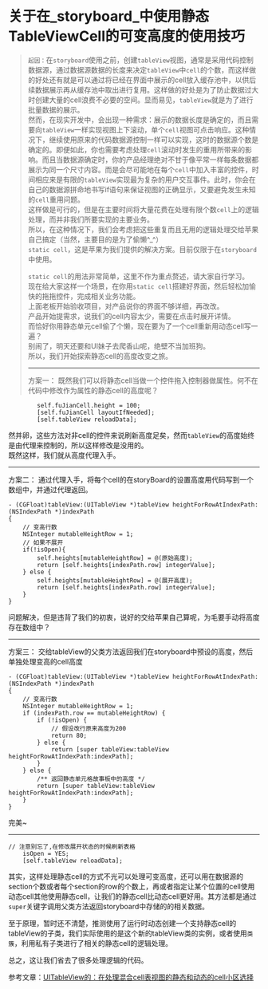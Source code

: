 # 关于在_storyboard_中使用静态TableViewCell的可变高度的使用技巧
> `起因：`在`storyboard`使用之前，创建`tableView`视图，通常是采用代码控制数据源，通过数据源数据的长度来决定`tableView`中`cell`的个数，而这样做的好处还有就是可以通过将已经在界面中展示的cell放入缓存池中，以供后续数据展示再从缓存池中取出进行复用。这样做的好处是为了防止数据过大时创建大量的cell浪费不必要的空间。显而易见，`tableView`就是为了进行批量数据的展示。   
> 然而，在现实开发中，会出现一种需求：展示的数据长度是确定的，而且需要向`tableView`一样实现视图上下滚动，单个`cell`视图可点击响应。这种情况下，继续使用原来的代码数据源控制一样可以实现，这时的数据源个数是确定的。即便如此，你也需要考虑处理`cell`滚动时发生的重用所带来的影响。而且当数据源确定时，你的产品经理绝对不甘于像平常一样每条数据都展示为同一个尺寸内容。而是会尽可能地在每个`cell`中加入丰富的控件，时间相应来是有限的`tableView`实现最为复杂的用户交互事件。此时，你会在自己的数据源拼命地书写if语句来保证视图的正确显示，又要避免发生未知的`cell`重用问题。  
> 这样做是可行的，但是在主要时间将大量花费在处理有限个数`cell`上的逻辑处理，而并非我们所要实现的主要业务。  
> 所以，在这种情况下，我们会考虑把这些重复而且无用的逻辑处理交给苹果自己搞定（当然，主要目的是为了偷懒^_^）  
> `static cell`，这是苹果为我们提供的解决方案。目前仅限于在`storyboard`中使用。  
> 
> `static cell`的用法非常简单，这里不作为重点赘述，请大家自行学习。  
> 现在给大家这样一个场景，在你用`static cell`搭建好界面，然后轻松加愉快的拖拖控件，完成相关业务功能。  
> 上面老板开始验收项目，对产品说你的界面不够详细，再改改。  
> 产品开始提需求，说我们的cell内容太少，需要在点击时展开详情。  
> 而恰好你用静态单元cell偷了个懒，现在要为了一个cell重新用动态cell写一遍？  
> 别闹了，明天还要和UI妹子去爬香山呢，绝壁不当加班狗。  
> 所以，我们开始探索静态cell的高度改变之旅。
> ***
> 方案一：
> 既然我们可以将静态cell当做一个控件拖入控制器做属性。何不在代码中修改作为属性的静态cell的高度呢？
```objc   
		self.fuJianCell.height = 100;		
    	[self.fuJianCell layoutIfNeeded];
		[self.tableView reloadData];
```
然并卵，这些方法对非cell的控件来说刷新高度足矣，然而`tableView`的高度始终是由代理来控制的，所以这样修改是没用的。  
既然这样，我们就从高度代理入手。  

***

方案二：
通过代理入手，将每个cell的在storyBoard的设置高度用代码写到一个数组中，并通过代理返回。
```objc
- (CGFloat)tableView:(UITableView *)tableView heightForRowAtIndexPath:(NSIndexPath *)indexPath
{
	// 变高行数
	NSInteger mutableHeightRow = 1;
	// 如果不展开
	if(!isOpen){
		self.heights[mutableHeightRow] = @(原始高度);
		return [self.heights[indexPath.row] integerValue];
	} else {
		self.heights[mutableHeightRow] = @(展开高度);
		return [self.heights[indexPath.row] integerValue];
	}
}
```
问题解决，但是违背了我们的初衷，说好的交给苹果自己算呢，为毛要手动将高度存在数组中？

***

方案三：
交给tableView的父类方法返回我们在storyboard中预设的高度，然后单独处理变高的cell高度
```objc
- (CGFloat)tableView:(UITableView *)tableView heightForRowAtIndexPath:(NSIndexPath *)indexPath
{
	// 变高行数
	NSInteger mutableHeightRow = 1;
    if (indexPath.row == mutableHeightRow) {
        if (!isOpen) {
        	// 假设改行原来高度为200
        	return 80;
        } else {
            return [super tableView:tableView heightForRowAtIndexPath:indexPath];
        }
    } else {
        /** 返回静态单元格故事板中的高度 */
        return [super tableView:tableView heightForRowAtIndexPath:indexPath];
    }
}
```
完美~
***

```objc
// 注意别忘了,在修改展开状态的时候刷新表格
	isOpen = YES;
	[self.tableView reloadData];
```

其实，这样处理静态cell的方式不光可以处理可变高度，还可以用在数据源的section个数或者每个section的row的个数上，再或者指定让某个位置的cell使用动态cell其他使用静态cell，让我们的静态cell比动态cell更好用。其方法都是通过`super`关键字调用父类方法返回storyboard中存储的的相关数据。

至于原理，暂时还不清楚，推测使用了运行时动态创建一个支持静态cell的tableView的子类，我们实际使用的是这个新的tableView类的实例，或者使用`类簇`，利用私有子类进行了相关的静态cell的逻辑处理。

总之，这让我们省去了很多处理逻辑的代码。

参考文章：[UITableView的：在处理混合cell表视图的静态和动态的cell小区选择](http://codego.net/513617/)
 